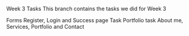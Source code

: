 
Week 3 Tasks
This branch contains the tasks we did for Week 3

Forms
Register, Login and Success page Task
Portfolio task
About me, Services, Portfolio and Contact

